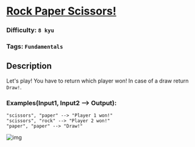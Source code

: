 # [Rock Paper Scissors!](https://www.codewars.com/kata/5672a98bdbdd995fad00000f)

### Difficulty: `8 kyu`

### Tags: `Fundamentals`

## Description

Let's play! You have to return which player won! In case of a draw return `Draw!`.

### Examples(Input1, Input2 --> Output):

```
"scissors", "paper" --> "Player 1 won!"
"scissors", "rock" --> "Player 2 won!"
"paper", "paper" --> "Draw!"
```

![img](https://i.imgur.com/aimOQVX.png)